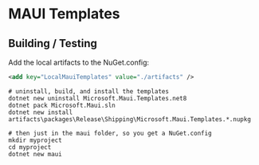 
# MAUI Templates

## Building / Testing

Add the local artifacts to the NuGet.config:

```xml
<add key="LocalMauiTemplates" value="./artifacts" />
```

```dotnetcli
# uninstall, build, and install the templates
dotnet new uninstall Microsoft.Maui.Templates.net8
dotnet pack Microsoft.Maui.sln
dotnet new install artifacts\packages\Release\Shipping\Microsoft.Maui.Templates.*.nupkg

# then just in the maui folder, so you get a NuGet.config
mkdir myproject
cd myproject
dotnet new maui
```
